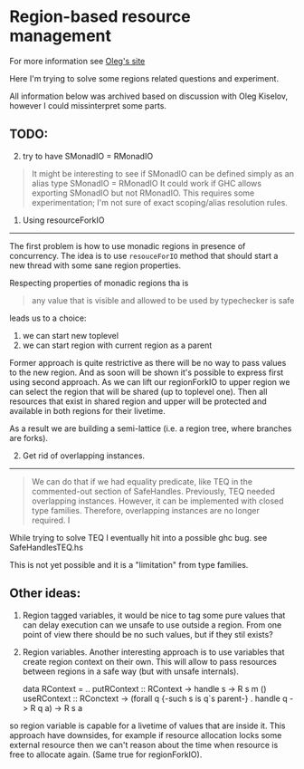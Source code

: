 Region-based resource management
================================

For more information see [Oleg's site](http://okmij.org/ftp/Haskell/regions.html)

Here I'm trying to solve some regions related questions
and experiment.

All information below was archived based on discussion with Oleg Kiselov,
however I could missinterpret some parts.

TODO:
-----

2. try to have SMonadIO = RMonadIO

> It might be interesting to see if SMonadIO can be defined simply as an
> alias
>        type SMonadIO = RMonadIO
> It could work if GHC allows exporting SMonadIO but not RMonadIO. This
> requires some experimentation; I'm not sure of exact scoping/alias
> resolution rules.


1. Using resourceForkIO
------------------------

The first problem is how to use monadic regions in presence of concurrency.
The idea is to use `resouceForIO` method that should start a new thread
with some sane region properties.


Respecting properties of monadic regions tha is 

> any value that is visible and allowed to be used by typechecker is safe

leads us to a choice:

1. we can start new toplevel
2. we can start region with current region as a parent

Former approach is quite restrictive as there will be no way to pass values
to the new region. And as soon will be shown it's possible to express first
using second approach. As we can lift our regionForkIO to upper region we
can select the region that will be shared (up to toplevel one). Then
all resources that exist in shared region and upper will be protected and
available in both regions for their livetime.

As a result we are building a semi-lattice (i.e. a region tree, where branches
are forks).

2. Get rid of overlapping instances.
------------------------------------

> We can do that if we had equality
> predicate, like TEQ in the commented-out section of
> SafeHandles. Previously, TEQ needed overlapping instances. However, it
> can be implemented with closed type families. Therefore, overlapping
> instances are no longer required. I

While trying to solve TEQ I eventually hit into a possible ghc bug.
see SafeHandlesTEQ.hs

This is not yet possible and it is a "limitation" from type families.

Other ideas:
------------

1. Region tagged variables, it would be nice to tag some pure values that
can delay execution can we unsafe to use outside a region. 
From one point of view there should be no such values, but if they stil exists?

2. Region variables. Another interesting approach is to use variables that
create region context on their own. This will allow to pass resources between
regions in a safe way (but with unsafe internals).

    data RContext = ..
    putRContext :: RContext -> handle s -> R s m ()
    useRContext :: RConctext -> (forall q {-such s is q`s parent-} . handle q -> R q a) -> R s a

  so region variable is capable for a livetime of values that are inside it.
  This approach have downsides, for example if resource allocation locks some
  external resource then we can't reason about the time when resource is free
  to allocate again. (Same true for regionForkIO).

